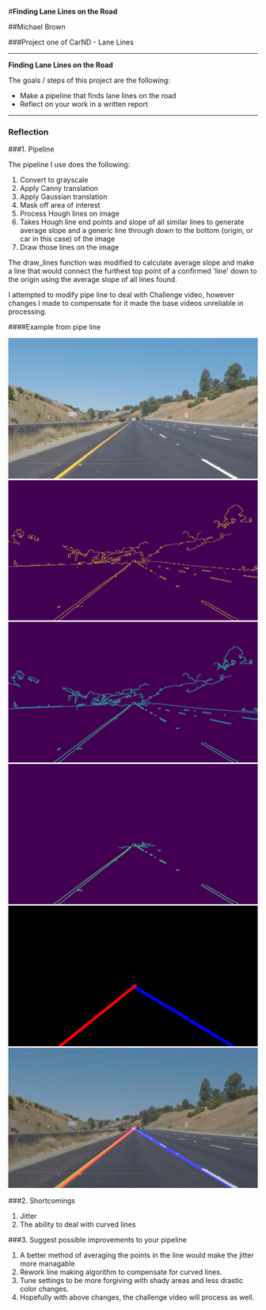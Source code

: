  #**Finding Lane Lines on the Road** 

##Michael Brown

###Project one of CarND - Lane Lines

---

**Finding Lane Lines on the Road**

The goals / steps of this project are the following:
* Make a pipeline that finds lane lines on the road
* Reflect on your work in a written report


[//]: # (Image References)

[image1]: ./examples/grayscale.jpg "Grayscale"
[image2]: ./example/original.jpg "Original"
[image3]: ./example/gradient.jpg "Gradient"
[image4]: ./example/gaussian.jpg "Gaussian"
[image5]: ./example/masked.jpg "Masked"
[image6]: ./example/hough.jpg "Hough"
[image7]: ./example/final.jpg "Final"


---

### Reflection

###1. Pipeline

The pipeline I use does the following:

1. Convert to grayscale
2. Apply Canny translation
3. Apply Gaussian translation
4. Mask off area of interest
5. Process Hough lines on image
6. Takes Hough line end points and slope of all similar lines to generate average slope and a generic line through down to the bottom (origin, or car in this case) of the image
7. Draw those lines on the image

The draw_lines function was modified to calculate average slope and make a line that would connect the furthest top point of a confirmed 'line' down to the origin using the average slope of all lines found.

I attempted to modify pipe line to deal with Challenge video, however changes I made to compensate for it made the base videos unreliable in processing. 

####Example from pipe line

![alt text][image2]
![alt text][image3]
![alt text][image4]
![alt text][image5]
![alt text][image6]
![alt text][image7]


###2. Shortcomings


1. Jitter
2. The ability to deal with curved lines


###3. Suggest possible improvements to your pipeline

1. A better method of averaging the points in the line would make the jitter more managable
2. Rework line making algorithm to compensate for curved lines.
3. Tune settings to be more forgiving with shady areas and less drastic color changes.
4. Hopefully with above changes, the challenge video will process as well.
